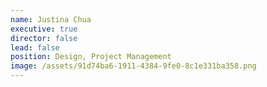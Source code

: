 ```yaml
---
name: Justina Chua
executive: true
director: false
lead: false
position: Design, Project Management
image: /assets/91d74ba6-1911-4384-9fe0-8c1e331ba358.png
---
```

